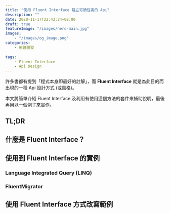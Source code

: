 ```yaml
---
title: "使用 Fluent Interface 建立可讀性高的 Api"
description: ""
date: 2020-11-17T22:43:24+08:00
draft: true
featureImage: "/images/hero-main.jpg"
images:
    - "/images/og_image.png"
categories:
    - 軟體開發
    
tags:
    - Fluent Interface
    - Api Design
---
```


許多書都有提到「程式本身即最好的註解」，而 **Fluent Interface** 就是為此目的而出現的一種 Api 設計方式 (或風格)。

本文將簡單介紹 Fluent Interface 及利用有使用這個方法的套件來補助說明，最後再用以一個例子來實作。
<!--more-->

## TL;DR

## 什麼是 Fluent Interface？

## 使用到 Fluent Interface 的實例

### Language Integrated Query (LINQ)

### FluentMigrator

## 使用 Fluent Interface 方式改寫範例

